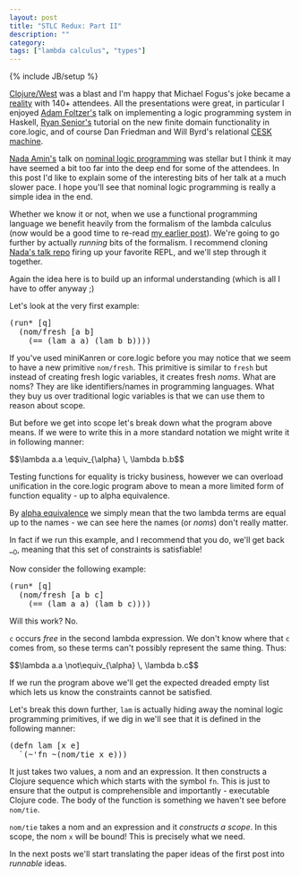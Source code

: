 ```yaml
---
layout: post
title: "STLC Redux: Part II"
description: ""
category: 
tags: ["lambda calculus", "types"]
---
```

{% include JB/setup %}

[Clojure/West](http://clojurewest.org) was a blast and I'm happy that
Michael Fogus's joke became a
[reality](http://blog.fogus.me/2013/02/20/confo/) with 140+
attendees. All the presentations were great, in particular I enjoyed
[Adam Foltzer's](http://twitter.com/acfoltzer) talk on implementing a
logic programming system in Haskell,
[Ryan Senior's](http://twitter.com/objcmdo) tutorial on the new
finite domain functionality in core.logic, and of course Dan Friedman
and Will Byrd's relational
[CESK machine](http://matt.might.net/articles/cesk-machines/).

[Nada Amin's](http://twitter.com/nadamin) talk on
[nominal logic programming](http://arxiv.org/abs/cs/0609062) was
stellar but I think it may have seemed a bit too far into the deep end
for some of the attendees. In this post I'd like to explain some of
the interesting bits of her talk at a much slower pace. I hope you'll
see that nominal logic programming is really a simple idea in the end.

Whether we know it or not, when we use a functional programming
language we benefit heavily from the formalism of the lambda calculus
(now would be a good time to re-read
 [my earlier post](http://swannodette.github.com/Nominal%20Logic/2013/02/08/the-simply-typed-lambda-calculus-in-20-lines-redux/)). We're
going to go further by actually *running* bits of the formalism. I recommend cloning
[Nada's talk repo](http://github.com/namin/minikanren-confo/) firing
up your favorite REPL, and we'll step through it together.

Again the idea here is to build up an informal understanding (which is
all I have to offer anyway ;)

Let's look at the very first example:

<pre>
(run* [q]
  (nom/fresh [a b]
    (== (lam a a) (lam b b))))
</pre>

If you've used miniKanren or core.logic before you may notice that we
seem to have a new primitive `nom/fresh`. This primitive is similar to
`fresh` but instead of creating fresh logic variables, it creates
fresh *noms*. What are noms? They are like identifiers/names in
programming languages. What they buy us over traditional logic
variables is that we can use them to reason about scope.

But before we get into scope let's break down what the program above
means. If we were to write this in a more standard notation we might
write it in following manner:

<div>
$$\lambda a.a \equiv_{\alpha} \, \lambda b.b$$
</div>

Testing functions for equality is tricky business, however we can
overload unification in the core.logic program above to mean a
more limited form of function equality - up to alpha equivalence.

By
[alpha equivalence](http://en.wikipedia.org/wiki/Lambda_calculus#Alpha_equivalence)
we simply mean that the two lambda terms are equal up to the names - we
can see here the names (or *noms*) don't really matter.

In fact if we run this example, and I recommend that you do, we'll get
back $\_$$_0$, meaning that this set of constraints is
satisfiable!

Now consider the following example:

<pre>
(run* [q]
  (nom/fresh [a b c]
    (== (lam a a) (lam b c))))
</pre>

Will this work? No.

$\mathtt{c}$ occurs *free* in the second lambda expression. We don't
know where that $\mathtt{c}$ comes from, so these terms can't possibly
represent the same thing. Thus:

<div>
$$\lambda a.a \not\equiv_{\alpha} \, \lambda b.c$$
</div>

If we run the program above we'll get the expected dreaded empty list
which lets us know the constraints cannot be satisfied.

Let's break this down further, $\mathtt{lam}$ is actually hiding away the
nominal logic programming primitives, if we dig in we'll see that it
is defined in the following manner:

<pre>
(defn lam [x e]
  `(~'fn ~(nom/tie x e)))
</pre>

It just takes two values, a nom and an expression. It then constructs a
Clojure sequence which which starts with the symbol
$\mathtt{fn}$. This is just to ensure that the output is comprehensible
and importantly - executable Clojure code. The body of the function is
something we haven't see before $\mathtt{nom/tie}$.

$\mathtt{nom/tie}$ takes a nom and an expression and it *constructs a
scope*. In this scope, the nom $\mathtt{x}$ will be bound! This is
precisely what we need.

In the next posts we'll start translating the paper
ideas of the first post into *runnable* ideas.

